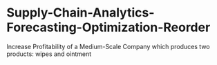 # Supply-Chain-Analytics-Forecasting-Optimization-Reorder
Increase Profitability of a Medium-Scale Company which produces two products: wipes and ointment
